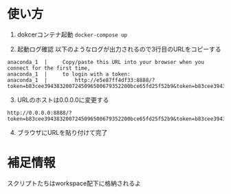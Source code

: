 # 使い方

1. dokcerコンテナ起動
``` docker-compose up ```

2. 起動ログ確認
以下のようなログが出力されるので3行目のURLをコピーする
```
anaconda_1  |     Copy/paste this URL into your browser when you connect for the first time,
anaconda_1  |     to login with a token:
anaconda_1  |         http://e5e87ff4df33:8888/?token=b83cee3943832007245096500679352200bce65fd25f52b9&token=b83cee3943832007245096500679352200bce65fd25f52b9
```

3. URLのホストは0.0.0.0に変更する
```
http://0.0.0.0:8888/?token=b83cee3943832007245096500679352200bce65fd25f52b9&token=b83cee3943832007245096500679352200bce65fd25f52b9
```

4. ブラウザにURLを貼り付けて完了

# 補足情報
スクリプトたちはworkspace配下に格納されるよ
